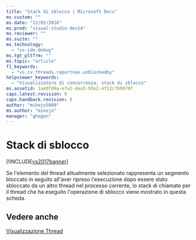 ```yaml
---
title: "Stack di sblocco | Microsoft Docs"
ms.custom: ""
ms.date: "12/05/2016"
ms.prod: "visual-studio-dev14"
ms.reviewer: ""
ms.suite: ""
ms.technology: 
  - "vs-ide-debug"
ms.tgt_pltfrm: ""
ms.topic: "article"
f1_keywords: 
  - "vs.cv.threads.reportnav.unblockedby"
helpviewer_keywords: 
  - "Visualizzatore di concorrenza, stack di sblocco"
ms.assetid: 1a4dfd9a-e7e2-4aa3-93e2-4f12c7b0970f
caps.latest.revision: 9
caps.handback.revision: 9
author: "mikejo5000"
ms.author: "mikejo"
manager: "ghogen"
---
```

# Stack di sblocco
[!INCLUDE[vs2017banner](../code-quality/includes/vs2017banner.md)]

Se l'elemento del thread attualmente selezionato rappresenta un segmento bloccato in seguito all'aver ripreso l'esecuzione dopo essere stato sbloccato da un altro thread nel processo corrente, lo stack di chiamate per il thread che ha eseguito l'operazione di sblocco viene mostrato in questa scheda.  
  
## Vedere anche  
 [Visualizzazione Thread](../profiling/threads-view-parallel-performance.md)